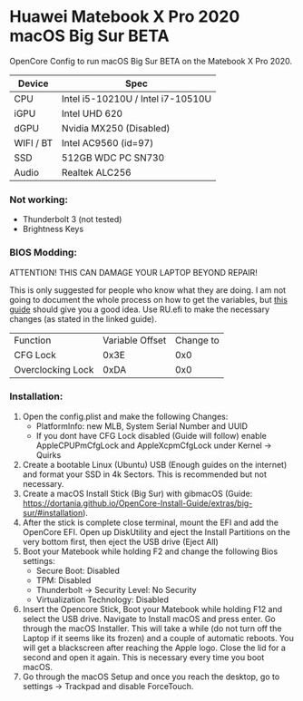 # **Huawei Matebook X Pro 2020 macOS Big Sur BETA**

OpenCore Config to run macOS Big Sur BETA on the Matebook X Pro 2020.

| Device | Spec |
| --- | --- |
| CPU | Intel i5-10210U / Intel i7-10510U |
| iGPU | Intel UHD 620 |
| dGPU | Nvidia MX250 (Disabled) |
| WIFI / BT | Intel AC9560 (id=97) |
| SSD | 512GB WDC PC SN730 |
| Audio | Realtek ALC256 |

### Not working:

*   Thunderbolt 3 (not tested)
*   Brightness Keys

### BIOS Modding:

ATTENTION! THIS CAN DAMAGE YOUR LAPTOP BEYOND REPAIR! 

This is only suggested for people who know what they are doing. I am not going to document the whole process on how to get the variables, but [this guide](https://www.reddit.com/r/MatebookXPro/comments/iih4q9/undervolting_on_all_huawei_devices_even_matebook/) should give you a good idea. Use RU.efi to make the necessary changes (as stated in the linked guide).

<table><tbody><tr><td>Function</td><td>Variable Offset</td><td>Change to</td></tr><tr><td>CFG Lock</td><td>0x3E</td><td>0x0</td></tr><tr><td>Overclocking Lock</td><td>0xDA</td><td>0x0</td></tr></tbody></table>

### Installation:

1.  Open the config.plist and make the following Changes:
    *   PlatformInfo: new MLB, System Serial Number and UUID
    *   If you dont have CFG Lock disabled (Guide will follow) enable AppleCPUPmCfgLock and AppleXcpmCfgLock under Kernel -> Quirks
2.  Create a bootable Linux (Ubuntu) USB (Enough guides on the internet) and format your SSD in 4k Sectors. This is recommended but not necessary.
3.  Create a macOS Install Stick (Big Sur) with gibmacOS (Guide: https://dortania.github.io/OpenCore-Install-Guide/extras/big-sur/#installation).
4.  After the stick is complete close terminal, mount the EFI and add the OpenCore EFI. Open up DiskUtility and eject the Install Partitions on the very bottom first, then eject the USB drive (Eject All)
5.  Boot your Matebook while holding F2 and change the following Bios settings:
    *   Secure Boot: Disabled
    *   TPM: Disabled
    *   Thunderbolt -> Security Level: No Security
    *   Virtualization Technology: Disabled
6.  Insert the Opencore Stick, Boot your Matebook while holding F12 and select the USB drive. Navigate to Install macOS and press enter. Go through the macOS Installer. This will take a while (do not turn off the Laptop if it seems like its frozen) and a couple of automatic reboots. You will get a blackscreen after reaching the Apple logo. Close the lid for a second and open it again. This is necessary every time you boot macOS.
7.  Go through the macOS Setup and once you reach the desktop, go to settings -> Trackpad and disable ForceTouch.
